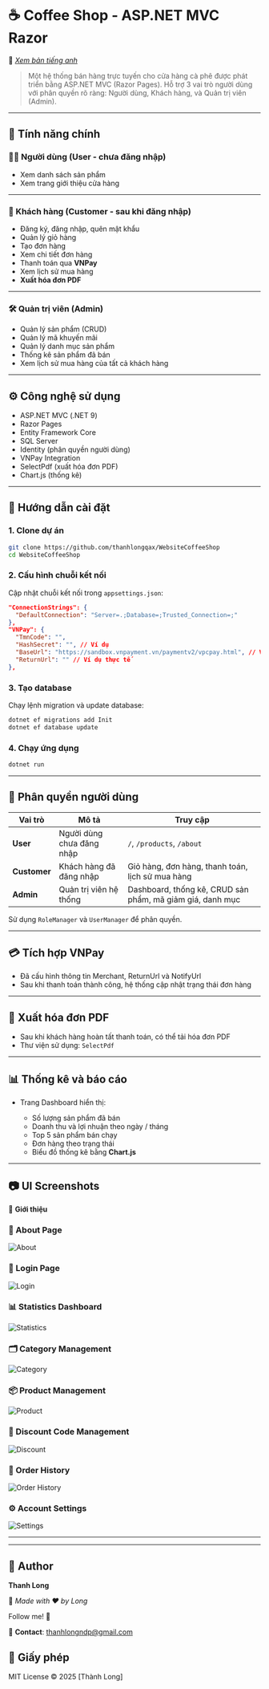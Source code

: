 # ☕ Coffee Shop - ASP.NET MVC Razor
📌 *[Xem bản tiếng anh](README.md)*
> Một hệ thống bán hàng trực tuyến cho cửa hàng cà phê được phát triển bằng ASP.NET MVC (Razor Pages). 
Hỗ trợ 3 vai trò người dùng với phân quyền rõ ràng: Người dùng, Khách hàng, và Quản trị viên (Admin).

---

## 🧩 Tính năng chính

### 🧍‍♂️ Người dùng (User - chưa đăng nhập)
- Xem danh sách sản phẩm
- Xem trang giới thiệu cửa hàng
---

### 👤 Khách hàng (Customer - sau khi đăng nhập)
- Đăng ký, đăng nhập, quên mật khẩu
- Quản lý giỏ hàng
- Tạo đơn hàng
- Xem chi tiết đơn hàng
- Thanh toán qua **VNPay**
- Xem lịch sử mua hàng
- **Xuất hóa đơn PDF**

---

### 🛠️ Quản trị viên (Admin)
- Quản lý sản phẩm (CRUD)
- Quản lý mã khuyến mãi
- Quản lý danh mục sản phẩm
- Thống kê sản phẩm đã bán
- Xem lịch sử mua hàng của tất cả khách hàng

---

## ⚙️ Công nghệ sử dụng

- ASP.NET MVC (.NET 9)
- Razor Pages
- Entity Framework Core
- SQL Server
- Identity (phân quyền người dùng)
- VNPay Integration
- SelectPdf (xuất hóa đơn PDF)
- Chart.js (thống kê)

---

## 🚀 Hướng dẫn cài đặt

### 1. Clone dự án
```bash
git clone https://github.com/thanhlongqax/WebsiteCoffeeShop
cd WebsiteCoffeeShop
````

### 2. Cấu hình chuỗi kết nối

Cập nhật chuỗi kết nối trong `appsettings.json`:

```json
"ConnectionStrings": {
  "DefaultConnection": "Server=.;Database=;Trusted_Connection=;"
},
"VNPay": {
  "TmnCode": "",
  "HashSecret": "", // Ví dụ
  "BaseUrl": "https://sandbox.vnpayment.vn/paymentv2/vpcpay.html", // Ví dụ URL của môi trường Sandbox
  "ReturnUrl": "" // Ví dụ thực tế
},
```

### 3. Tạo database

Chạy lệnh migration và update database:

```bash
dotnet ef migrations add Init
dotnet ef database update
```

### 4. Chạy ứng dụng

```bash
dotnet run
```

---

## 🔐 Phân quyền người dùng

| Vai trò     | Mô tả                     | Truy cập                                                  |
| ----------- | ------------------------- | --------------------------------------------------------- |
| **User** | Người dùng chưa đăng nhập | `/`, `/products`, `/about`                                |
| **Customer**    | Khách hàng đã đăng nhập   | Giỏ hàng, đơn hàng, thanh toán, lịch sử mua hàng          |
| **Admin**   | Quản trị viên hệ thống    | Dashboard, thống kê, CRUD sản phẩm, mã giảm giá, danh mục |

Sử dụng `RoleManager` và `UserManager` để phân quyền.

---

## 💳 Tích hợp VNPay

* Đã cấu hình thông tin Merchant, ReturnUrl và NotifyUrl
* Sau khi thanh toán thành công, hệ thống cập nhật trạng thái đơn hàng

---

## 🧾 Xuất hóa đơn PDF

* Sau khi khách hàng hoàn tất thanh toán, có thể tải hóa đơn PDF
* Thư viện sử dụng: `SelectPdf`
---

## 📊 Thống kê và báo cáo

* Trang Dashboard hiển thị:

  * Số lượng sản phẩm đã bán
  * Doanh thu và lợi nhuận theo ngày / tháng
  * Top 5 sản phẩm bán chạy 
  * Đơn hàng theo trạng thái
  * Biểu đồ thống kê bằng **Chart.js**

---

## 📷 UI Screenshots  
📌 
**Giới thiệu**
### 🏪 About Page

![About](Docs/about.jpg)

### 🔐 Login Page

![Login](Docs/login.jpg)

### 📊 Statistics Dashboard

![Statistics](Docs/statistics.jpg)

### 🗂️ Category Management

![Category](Docs/category.jpg)

### 📦 Product Management

![Product](Docs/product.jpg)

### 🎫 Discount Code Management

![Discount](Docs/discountCode.jpg)

### 📜 Order History

![Order History](Docs/order.jpg)

### ⚙️ Account Settings

![Settings](Docs/setting.jpg)

---
---   

## 👤 Author  
**Thanh Long**  

🚀 *Made with ❤️ by Long*  

Follow me! 🚀

📧 **Contact**: thanhlongndp@gmail.com  

## 📄 Giấy phép
MIT License © 2025 \[Thành Long]
